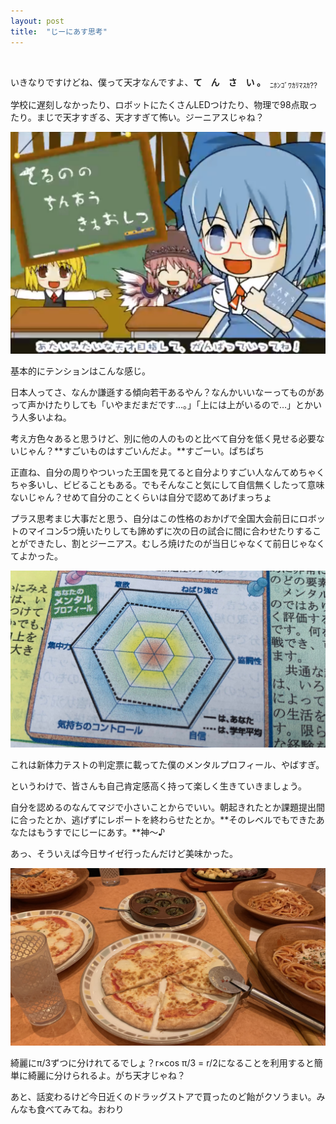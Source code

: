 ```yaml
---
layout: post
title:  "じーにあす思考"
---
```

<br>

いきなりですけどね、僕って天才なんですよ、**て　ん　さ　い 。**　<sub>ﾆﾎﾝｺﾞﾜｶﾘﾏｽｶ??</sub>

学校に遅刻しなかったり、ロボットにたくさんLEDつけたり、物理で98点取ったり。まじで天才すぎる、天才すぎて怖い。ジーニアスじゃね？

![](../img/2022/10/21/001.png)

基本的にテンションはこんな感じ。

日本人ってさ、なんか謙遜する傾向若干あるやん？なんかいいなーってものがあって声かけたりしても「いやまだまだです…。」「上には上がいるので…」とかいう人多いよね。

考え方色々あると思うけど、別に他の人のものと比べて自分を低く見せる必要ないじゃん？**すごいものはすごいんだよ。**すごーい。ぱちぱち

正直ね、自分の周りやついった王国を見てると自分よりすごい人なんてめちゃくちゃ多いし、ビビることもある。でもそんなこと気にして自信無くしたって意味ないじゃん？せめて自分のことくらいは自分で認めてあげまっちょ

プラス思考まじ大事だと思う、自分はこの性格のおかげで全国大会前日にロボットのマイコン5つ焼いたりしても諦めずに次の日の試合に間に合わせたりすることができたし、割とジーニアス。むしろ焼けたのが当日じゃなくて前日じゃなくてよかった。

![](../img/2022/10/21/FVV-JW6aAAAXTn9.jpg)

これは新体力テストの判定票に載ってた僕のメンタルプロフィール、やばすぎ。

というわけで、皆さんも自己肯定感高く持って楽しく生きていきましょう。

自分を認めるのなんてマジで小さいことからでいい。朝起きれたとか課題提出間に合ったとか、逃げずにレポートを終わらせたとか。**そのレベルでもできたあなたはもうすでにじーにあす。**神〜♪

あっ、そういえば今日サイゼ行ったんだけど美味かった。

![](../img/2022/10/21/IMG_0317.jpeg)

綺麗にπ/3ずつに分けれてるでしょ？r×cos π/3 = r/2になることを利用すると簡単に綺麗に分けられるよ。がち天才じゃね？

あと、話変わるけど今日近くのドラッグストアで買ったのど飴がクソうまい。みんなも食べてみてね。おわり